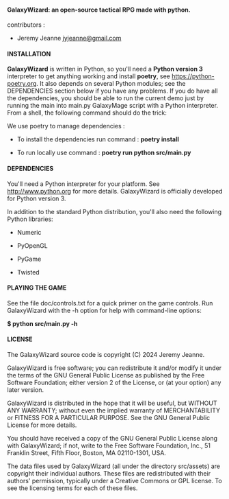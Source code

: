 #### GalaxyWizard: an open-source tactical RPG made with python.

contributors :
 - Jeremy Jeanne <jyjeanne@gmail.com> 

#### INSTALLATION

**GalaxyWizard** is written in Python, so you'll need a **Python version 3** interpreter
to get anything working and install **poetry**, see https://python-poetry.org. It also depends on several Python modules;
see the DEPENDENCIES section below if you have any problems.  If you
do have all the dependencies, you should be able to run the current
demo just by running the main into main.py GalaxyMage script with a Python
interpreter. From a shell, the following command should do the trick:

We use poetry to manage dependencies : 

 - To install the dependencies run command : **poetry install** 

 - To run locally use command : **poetry run python src/main.py**

 
#### DEPENDENCIES

You'll need a Python interpreter for your platform. See
http://www.python.org for more details. GalaxyWizard is officially
developed for Python version 3.

In addition to the standard Python distribution, you'll also need the
following Python libraries:

* Numeric

* PyOpenGL

* PyGame

* Twisted


#### PLAYING THE GAME

See the file doc/controls.txt for a quick primer on the game
controls. Run GalaxyWizard with the -h option for help with command-line
options:

**$ python src/main.py -h**


#### LICENSE

The GalaxyWizard source code is copyright (C) 2024 Jeremy Jeanne.

GalaxyWizard is free software; you can redistribute it and/or modify it
under the terms of the GNU General Public License as published by the
Free Software Foundation; either version 2 of the License, or (at your
option) any later version.

GalaxyWizard is distributed in the hope that it will be useful, but
WITHOUT ANY WARRANTY; without even the implied warranty of
MERCHANTABILITY or FITNESS FOR A PARTICULAR PURPOSE.  See the GNU
General Public License for more details.

You should have received a copy of the GNU General Public License
along with GalaxyWizard; if not, write to the Free Software Foundation,
Inc., 51 Franklin Street, Fifth Floor, Boston, MA 02110-1301, USA.

The data files used by GalaxyWizard (all under the directory src/assets) are
copyright their individual authors. These files are redistributed with
their authors' permission, typically under a Creative Commons or GPL
license. To see the licensing terms for each of these files.